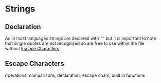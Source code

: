 # Strings

## Declaration
As in most languages strings are declared with `""` but it is important to note that single quotes are not recognised so are free to use within the file without [Escape Characters](#escape_chars)


## Escape Characters <a name = "escape_chars"></a>



operations, comparisons, declaration, escape chars, built in functions

